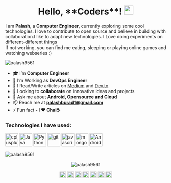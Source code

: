 <h1 align="center">Hello, **Coders**! <img src="https://github.com/sciencepal/sciencepal/blob/master/assets/Hi.gif" width="29px"></h1>
<p>I am <b>Palash</b>, a <b>Computer Engineer</b>, currently exploring some cool technologies. I love to contribute to open source and believe in building with collaboration.I like to adapt new technologies. I Love doing experiments on different-different things</br>
If not working, you can find me eating, sleeping or playing online games and watching webseries :)</p>

<p align="left"> <img src="https://komarev.com/ghpvc/?username=palash9561" alt="palash9561" /> </p>

- 🎓 I’m **Computer Engineer**
- 👔 I’m Working as **DevOps Engineer**
- 📝 I Read/Write articles on [Medium](https://medium.com/@palashburad1) and [Dev.to](https://dev.to/palash_26)
- 🤝 Looking to **collaborate** on innovative ideas and projects
- 💬 Ask me about **Android, Opensource and Cloud**
- 📫 Reach me at **palashburad1@gmail.com**
- ⚡ Fun fact **- I ❤️ Chai☕**

### Technologies I have used:
<p align="left"><img src="https://devicons.github.io/devicon/devicon.git/icons/cplusplus/cplusplus-original.svg" alt="cplusplus" width="40" height="40"/> <img src="https://devicon.dev/devicon.git/icons/java/java-original-wordmark.svg" alt="Java" width="40" height="40"/> <img src="https://devicon.dev/devicon.git/icons/python/python-original-wordmark.svg" alt="Python" width="40" height="40"/> <img src="https://www.vectorlogo.zone/logos/git-scm/git-scm-icon.svg" alt="git" width="40" height="40"/> <img src="https://devicons.github.io/devicon/devicon.git/icons/javascript/javascript-original.svg" alt="javascript" width="40" height="40"/> <img src="https://devicons.github.io/devicon/devicon.git/icons/mongodb/mongodb-original-wordmark.svg" alt="mongodb" width="40" height="40"/> <img src="https://devicon.dev/devicon.git/icons/android/android-original-wordmark.svg" alt="Android" width="40" height="40"/></p>

<p><img align="center" src="https://github-readme-stats.vercel.app/api/top-langs/?username=palash9561&layout=compact&hide=html" alt="palash9561" /></p>

<p align="center"> <img src="https://github-readme-stats.vercel.app/api?username=palash9561&show_icons=true" alt="palash9561" /> </p>

<p align="center">
<a href="https://twitter.com/palash_burad_26" target="blank"><img align="center" src="https://cdn.jsdelivr.net/npm/simple-icons@3.0.1/icons/twitter.svg" alt="palash_burad_26" height="20" width="20" /></a>
<a href="https://www.linkedin.com/in/palashburad26/" target="blank"><img align="center" src="https://cdn.jsdelivr.net/npm/simple-icons@3.0.1/icons/linkedin.svg" alt="palashburad26" height="20" width="20" /></a>
<a href="https://medium.com/@palashburad1" target="blank"><img align="center" src="https://cdn.jsdelivr.net/npm/simple-icons@3.0.1/icons/medium.svg" alt="palashburad1" height="20" width="20" /></a>
<a href="https://www.hackerrank.com/palash_burad_26" target="blank"><img align="center" src="https://cdn.jsdelivr.net/npm/simple-icons@3.0.1/icons/hackerrank.svg" alt="palash_burad_26" height="20" width="20" /></a>
<a href="https://www.hackerearth.com/@palash94" target="blank"><img align="center" src="https://cdn.jsdelivr.net/npm/simple-icons@3.0.1/icons/hackerearth.svg" alt="palash94" height="20" width="20" /></a>
<a href="https://dev.to/palash_26" target="blank"><img align="center" src="https://cdn.jsdelivr.net/npm/simple-icons@3.0.1/icons/dev-dot-to.svg" alt="palash_26" height="20" width="20" /></a>
<a href="https://stackoverflow.com/users/10330570/palash-burad" target="blank"><img align="center" src="https://cdn.jsdelivr.net/npm/simple-icons@3.0.1/icons/stackoverflow.svg" alt="palash-burad" height="20" width="20" /></a>
</p>
